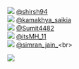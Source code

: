 
 ![](http://pbs.twimg.com/profile_images/1377327594438225920/GF6yW3cz_normal.jpg) [@shirsh94](https://twitter.com/shirsh94)<br>![](http://pbs.twimg.com/profile_images/1451015504777338884/c3_u2lzy_normal.jpg) [@kamakhya_saikia](https://twitter.com/kamakhya_saikia)<br>![](http://pbs.twimg.com/profile_images/1445987263716884480/4KUUIggn_normal.jpg) [@Sumit4482](https://twitter.com/Sumit4482)<br>![](http://pbs.twimg.com/profile_images/1451771052883787776/95lhat6c_normal.jpg) [@itsMH_11](https://twitter.com/itsMH_11)<br>![](http://pbs.twimg.com/profile_images/1504476605938548739/O8wr3j2r_normal.jpg) [@simran_jain_](https://twitter.com/simran_jain_)<br> 

![](https://visitor-badge.laobi.icu/badge?page_id=ponder)
